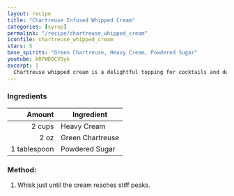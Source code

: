 ```yaml
---
layout: recipe
title: "Chartreuse Infused Whipped Cream"
categories: [syrup]
permalink: "/recipe/chartreuse_whipped_cream"
iconfile: chartreuse_whipped_cream
stars: 5
base_spirits: "Green Chartreuse, Heavy Cream, Powdered Sugar"
youtube: kRPWDOCVByk
excerpt: |
  Chartreuse whipped cream is a delightful topping for cocktails and desserts. It adds a touch of herbal sweetness and a beautiful green color.
---
```


### Ingredients

|       Amount | Ingredient       |
| -----------: | ---------------- |
|       2 cups | Heavy Cream      |
|         2 oz | Green Chartreuse |
| 1 tablespoon | Powdered Sugar   |

### Method:

1. Whisk just until the cream reaches stiff peaks.

